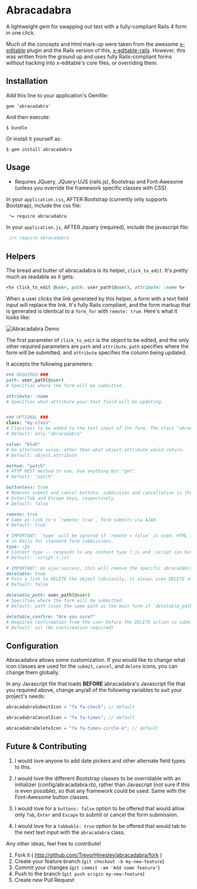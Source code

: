 # Abracadabra

A lightweight gem for swapping out text with a fully-compliant Rails 4 form in one click.

Much of the concepts and html mark-up were taken from the awesome [x-editable](http://vitalets.github.io/x-editable/) plugin and the Rails version of this, [x-editable-rails](https://github.com/werein/x-editable-rails). However, this was written from the ground up and uses fully Rails-compliant forms without hacking into x-editable's core files, or overriding them.

## Installation

Add this line to your application's Gemfile:

    gem 'abracadabra'

And then execute:

    $ bundle

Or install it yourself as:

    $ gem install abracadabra

## Usage

* Requires JQuery, JQuery-UJS (rails.js), Bootstrap and Font-Awesome (unless you override the framework specific classes with CSS)

In your `application.css`, AFTER Bootstrap (currently only supports Bootstrap), include the css file:

```css
 *= require abracadabra
```

In your `application.js`, AFTER Jquery (required), include the javascript file:

```js
 //= require abracadabra
```

## Helpers

The bread and butter of abracadabra is its helper, `click_to_edit`. It's pretty much as readable as it gets:

```ruby
<%= click_to_edit @user, path: user_path(@user), attribute: :name %>
```

When a user clicks the link generated by this helper, a form with a text field input will replace the link. It's fully Rails compliant, and the form markup that is generated is identical to a `form_for` with `remote: true`. Here's what it looks like:

![Abracadabra Demo](http://recordit.co/CbgPTahYix.gif "Abracadabra Demo")

The first parameter of `click_to_edit` is the object to be edited, and the only other required parameters are `path` and `attribute`. `path` specifies where the form will be submitted, and `attribute` specifies the column being updated.

It accepts the following parameters:

```ruby
### REQUIRED ###
path: user_path(@user)
# Specifies where the form will be submitted.

attribute: :name
# Specifies what attribute your text field will be updating.


### OPTIONAL ###
class: "my-class"
# Class(es) to be added to the text input of the form. The class "abracadabra" is added either way.
# Default: only "abracadabra"

value: "blah"
# An alternate value, other than what object.attribute would return.
# Default: object.attribute

method: "patch"
# HTTP REST method to use. Use anything but "get".
# Default: "patch"

buttonless: true
# Removes submit and cancel buttons, submission and cancellation is then done through the
# Enter/Tab and Escape keys, respectively.
# Default: false

remote: true
# Same as link_to's `remote: true`, form submits via AJAX.
# Default: true

# IMPORTANT: `type` will be ignored if `remote = false` is used. HTML is the default 
# in Rails for standard form submissions.
type: :js
# Content type -- responds to any content type (:js and :script can both be used to respond with Javascript).
# Default: :script (:js)

# IMPORTANT: On ajax:success, this will remove the specific abracadabra instance from the DOM entirely
deletable: true
# Puts a link to DELETE the object (obviously, it always uses DELETE as the HTTP verb).
# Default: false

deletable_path: user_path(@user)
# Specifies where the form will be submitted. 
# Default: path (uses the same path as the main form if `deletable_path` isn't declared).

deletable_confirm: "Are you sure?"
# Requires confirmation from the user before the DELETE action is submitted.
# Default: nil (No confirmation required)
```

## Configuration

Abracadabra allows some customization. If you would like to change what icon classes are used for the `submit`, `cancel`, and `delete` icons, you can change them globally. 

In any Javascript file that loads **BEFORE** abracadabra's Javascript file that you required above, change any/all of the following variables to suit your project's needs:

```javascript
abracadabraSubmitIcon = "fa fa-check"; // default

abracadabraCancelIcon = "fa fa-times"; // default

abracadabraDeleteIcon = "fa fa-times-circle-o"; // default
```

## Future & Contributing

1. I would love anyone to add date pickers and other alternate field types to this.

2. I would love the different Bootstrap classes to be overridable with an initializer (config/abracadabra.rb), rather than Javascript (not sure if this is even possible), so that any framework could be used. Same with the Font-Awesome button classes.

3. I would love for a `buttons: false` option to be offered that would allow only `Tab`, `Enter` and `Escape` to submit or cancel the form submission.

4. I would love for a `tabbable: true` option to be offered that would tab to the next text input with the `abracadabra` class.

Any other ideas, feel free to contribute!

1. Fork it ( http://github.com/TrevorHinesley/abracadabra/fork )
2. Create your feature branch (`git checkout -b my-new-feature`)
3. Commit your changes (`git commit -am 'Add some feature'`)
4. Push to the branch (`git push origin my-new-feature`)
5. Create new Pull Request
